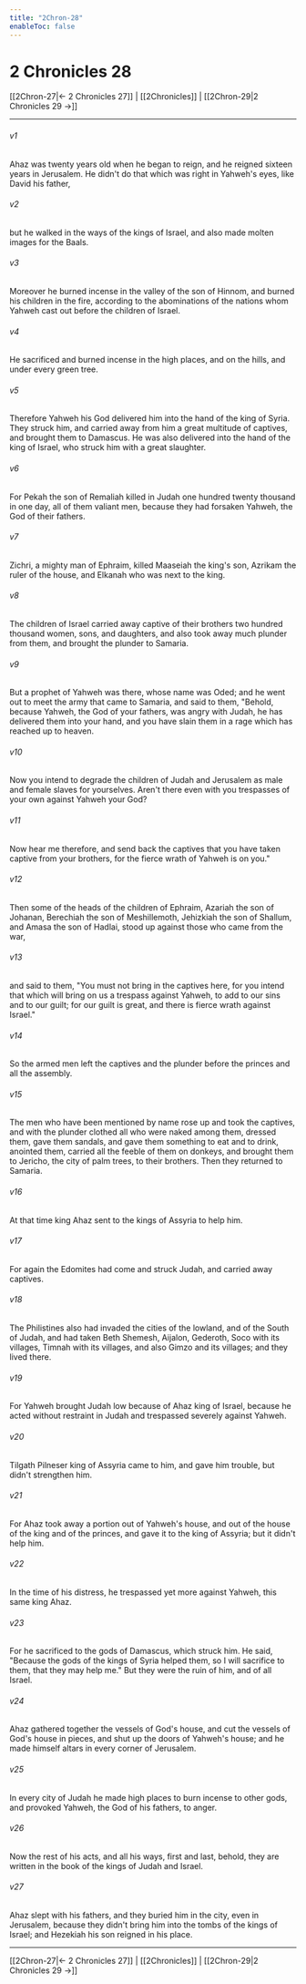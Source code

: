 ```yaml
---
title: "2Chron-28"
enableToc: false
---
```


# 2 Chronicles 28

[[2Chron-27|← 2 Chronicles 27]] | [[2Chronicles]] | [[2Chron-29|2 Chronicles 29 →]]
***



###### v1 
Ahaz was twenty years old when he began to reign, and he reigned sixteen years in Jerusalem. He didn't do that which was right in Yahweh's eyes, like David his father, 

###### v2 
but he walked in the ways of the kings of Israel, and also made molten images for the Baals. 

###### v3 
Moreover he burned incense in the valley of the son of Hinnom, and burned his children in the fire, according to the abominations of the nations whom Yahweh cast out before the children of Israel. 

###### v4 
He sacrificed and burned incense in the high places, and on the hills, and under every green tree. 

###### v5 
Therefore Yahweh his God delivered him into the hand of the king of Syria. They struck him, and carried away from him a great multitude of captives, and brought them to Damascus. He was also delivered into the hand of the king of Israel, who struck him with a great slaughter. 

###### v6 
For Pekah the son of Remaliah killed in Judah one hundred twenty thousand in one day, all of them valiant men, because they had forsaken Yahweh, the God of their fathers. 

###### v7 
Zichri, a mighty man of Ephraim, killed Maaseiah the king's son, Azrikam the ruler of the house, and Elkanah who was next to the king. 

###### v8 
The children of Israel carried away captive of their brothers two hundred thousand women, sons, and daughters, and also took away much plunder from them, and brought the plunder to Samaria. 

###### v9 
But a prophet of Yahweh was there, whose name was Oded; and he went out to meet the army that came to Samaria, and said to them, "Behold, because Yahweh, the God of your fathers, was angry with Judah, he has delivered them into your hand, and you have slain them in a rage which has reached up to heaven. 

###### v10 
Now you intend to degrade the children of Judah and Jerusalem as male and female slaves for yourselves. Aren't there even with you trespasses of your own against Yahweh your God? 

###### v11 
Now hear me therefore, and send back the captives that you have taken captive from your brothers, for the fierce wrath of Yahweh is on you." 

###### v12 
Then some of the heads of the children of Ephraim, Azariah the son of Johanan, Berechiah the son of Meshillemoth, Jehizkiah the son of Shallum, and Amasa the son of Hadlai, stood up against those who came from the war, 

###### v13 
and said to them, "You must not bring in the captives here, for you intend that which will bring on us a trespass against Yahweh, to add to our sins and to our guilt; for our guilt is great, and there is fierce wrath against Israel." 

###### v14 
So the armed men left the captives and the plunder before the princes and all the assembly. 

###### v15 
The men who have been mentioned by name rose up and took the captives, and with the plunder clothed all who were naked among them, dressed them, gave them sandals, and gave them something to eat and to drink, anointed them, carried all the feeble of them on donkeys, and brought them to Jericho, the city of palm trees, to their brothers. Then they returned to Samaria. 

###### v16 
At that time king Ahaz sent to the kings of Assyria to help him. 

###### v17 
For again the Edomites had come and struck Judah, and carried away captives. 

###### v18 
The Philistines also had invaded the cities of the lowland, and of the South of Judah, and had taken Beth Shemesh, Aijalon, Gederoth, Soco with its villages, Timnah with its villages, and also Gimzo and its villages; and they lived there. 

###### v19 
For Yahweh brought Judah low because of Ahaz king of Israel, because he acted without restraint in Judah and trespassed severely against Yahweh. 

###### v20 
Tilgath Pilneser king of Assyria came to him, and gave him trouble, but didn't strengthen him. 

###### v21 
For Ahaz took away a portion out of Yahweh's house, and out of the house of the king and of the princes, and gave it to the king of Assyria; but it didn't help him. 

###### v22 
In the time of his distress, he trespassed yet more against Yahweh, this same king Ahaz. 

###### v23 
For he sacrificed to the gods of Damascus, which struck him. He said, "Because the gods of the kings of Syria helped them, so I will sacrifice to them, that they may help me." But they were the ruin of him, and of all Israel. 

###### v24 
Ahaz gathered together the vessels of God's house, and cut the vessels of God's house in pieces, and shut up the doors of Yahweh's house; and he made himself altars in every corner of Jerusalem. 

###### v25 
In every city of Judah he made high places to burn incense to other gods, and provoked Yahweh, the God of his fathers, to anger. 

###### v26 
Now the rest of his acts, and all his ways, first and last, behold, they are written in the book of the kings of Judah and Israel. 

###### v27 
Ahaz slept with his fathers, and they buried him in the city, even in Jerusalem, because they didn't bring him into the tombs of the kings of Israel; and Hezekiah his son reigned in his place.

***
[[2Chron-27|← 2 Chronicles 27]] | [[2Chronicles]] | [[2Chron-29|2 Chronicles 29 →]]
